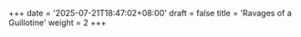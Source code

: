+++
date = '2025-07-21T18:47:02+08:00'
draft = false
title = 'Ravages of a Guillotine'
weight = 2
+++

